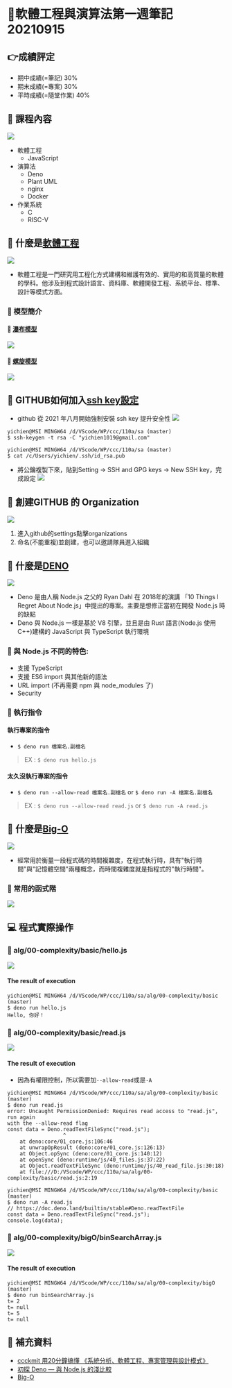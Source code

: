 # 📝軟體工程與演算法第一週筆記20210915
## 👉成績評定
* 期中成績(=筆記) 30%
* 期末成績(=專案) 30%
* 平時成績(=隨堂作業) 40%

## 📖 課程內容
![](pic/sastart.JPG)
* 軟體工程
    * JavaScript
* 演算法
    * Deno
    * Plant UML
    * nginx
    * Docker
* 作業系統
    * C
    * RISC-V

## 📖 什麼是[軟體工程](https://zh.wikipedia.org/zh-tw/%E8%BD%AF%E4%BB%B6%E5%B7%A5%E7%A8%8B)
![](pic/sa.jpg)
* 軟體工程是一門研究用工程化方式建構和維護有效的、實用的和高質量的軟體的學科。他涉及到程式設計語言、資料庫、軟體開發工程、系統平台、標準、設計等模式方面。
### 🔖 模型簡介
#### 📍 [瀑布模型](https://zh.wikipedia.org/wiki/%E7%80%91%E5%B8%83%E6%A8%A1%E5%9E%8B)
![](pic/waterfallmode.JPG)
#### 📍 [螺旋模型](https://zh.wikipedia.org/wiki/%E8%9E%BA%E6%97%8B%E6%A8%A1%E5%9E%8B)
![](pic/spiralmode.png)

## 📖 GITHUB如何加入[ssh key設定](https://programmermedia.org/root/%E9%99%B3%E9%8D%BE%E8%AA%A0/%E6%8A%80%E8%83%BD/git.md)
* github 從 2021 年八月開始強制安裝 ssh key 提升安全性
![](pic/ssh.JPG)
```
yichien@MSI MINGW64 /d/VScode/WP/ccc/110a/sa (master)
$ ssh-keygen -t rsa -C "yichien1019@gmail.com"

yichien@MSI MINGW64 /d/VScode/WP/ccc/110a/sa (master)
$ cat /c/Users/yichien/.ssh/id_rsa.pub
```
* 將公鑰複製下來，貼到Setting -> SSH and GPG keys -> New SSH key，完成設定
![](pic/sshkey.JPG)

## 📖 創建GITHUB 的 Organization
![](pic/organ.JPG)
1. 進入github的settings點擊organizations
2. 命名(不能重複)並創建，也可以邀請隊員進入組織

## 📖 什麼是[DENO](https://zh.wikipedia.org/wiki/Deno)
![](pic/deno.jpg)
* Deno 是由人稱 Node.js 之父的 Ryan Dahl 在 2018年的演講 「10 Things I Regret About Node.js」中提出的專案。主要是想修正當初在開發 Node.js 時的缺點
* Deno 與 Node.js 一樣是基於 V8 引擎，並且是由 Rust 語言(Node.js 使用 C++)建構的 JavaScript 與 TypeScript 執行環境
### 🔖 與 Node.js 不同的特色:
* 支援 TypeScript
* 支援 ES6 import 與其他新的語法
* URL import (不再需要 npm 與 node_modules 了)
* Security
### 🔖 執行指令
#### 執行專案的指令
* `$ deno run 檔案名.副檔名` <br>
>EX : `$ deno run hello.js`
#### 太久沒執行專案的指令
* `$ deno run --allow-read 檔案名.副檔名` or `$ deno run -A 檔案名.副檔名`
>EX : `$ deno run --allow-read read.js` or `$ deno run -A read.js`


## 📖 什麼是[Big-O](https://zh.wikipedia.org/wiki/%E5%A4%A7O%E7%AC%A6%E5%8F%B7)
![](pic/bigo.png)
* 經常用於衡量一段程式碼的時間複雜度，在程式執行時，具有"執行時間"與"記憶體空間"兩種概念，而時間複雜度就是指程式的"執行時間"。
### 🔖 常用的函式階
![](pic/bigochart.JPG)


## 💻 程式實際操作
### 🔗 alg/00-complexity/basic/hello.js
![](pic/hello.JPG)
#### The result of execution
```
yichien@MSI MINGW64 /d/VScode/WP/ccc/110a/sa/alg/00-complexity/basic (master)  
$ deno run hello.js
Hello, 你好！
```

### 🔗 alg/00-complexity/basic/read.js
![](pic/read.JPG)
#### The result of execution
* 因為有權限控制，所以需要加`--allow-read`或是`-A`
```
yichien@MSI MINGW64 /d/VScode/WP/ccc/110a/sa/alg/00-complexity/basic (master)
$ deno run read.js                                                             
error: Uncaught PermissionDenied: Requires read access to "read.js", run again 
with the --allow-read flag
const data = Deno.readTextFileSync("read.js");
                  ^
    at deno:core/01_core.js:106:46
    at unwrapOpResult (deno:core/01_core.js:126:13)
    at Object.opSync (deno:core/01_core.js:140:12)
    at openSync (deno:runtime/js/40_files.js:37:22)
    at Object.readTextFileSync (deno:runtime/js/40_read_file.js:30:18)
    at file:///D:/VScode/WP/ccc/110a/sa/alg/00-complexity/basic/read.js:2:19   

yichien@MSI MINGW64 /d/VScode/WP/ccc/110a/sa/alg/00-complexity/basic (master)  
$ deno run -A read.js
// https://doc.deno.land/builtin/stable#Deno.readTextFile
const data = Deno.readTextFileSync("read.js");
console.log(data);
```

### 🔗 alg/00-complexity/bigO/binSearchArray.js 
![](pic/binSearchArray.JPG)
#### The result of execution
```
yichien@MSI MINGW64 /d/VScode/WP/ccc/110a/sa/alg/00-complexity/bigO (master)
$ deno run binSearchArray.js 
t= 2
t= null
t= 5
t= null
```

## 📖 補充資料
* [ccckmit 用20分鐘搞懂 《系統分析、軟體工程、專案管理與設計模式》](https://www.slideshare.net/ccckmit/20-57269452)
* [初探 Deno — 與 Node.js 的淺比較](https://oldmo860617.medium.com/%E5%88%9D%E6%8E%A2-deno-%E8%88%87-node-js-%E7%9A%84%E6%B7%BA%E6%AF%94%E8%BC%83-19e8c6cbb249)
* [Big-O](https://www.bigocheatsheet.com/)
